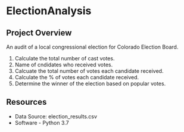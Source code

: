 # ElectionAnalysis

## Project Overview
  An audit of a local congressional election for Colorado Election Board.
  
  1. Calculate the total number of cast votes.
  2. Name of cndidates who received votes.
  3. Calcuate the total number of votes each candidate received.
  4. Calculate the % of votes each candidate received.
  5. Determine the winner of the election based on popular votes.

## Resources
- Data Source: election_results.csv
- Software - Python 3.7


